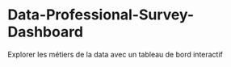 # Data-Professional-Survey-Dashboard
Explorer les métiers de la data avec un tableau de bord interactif
